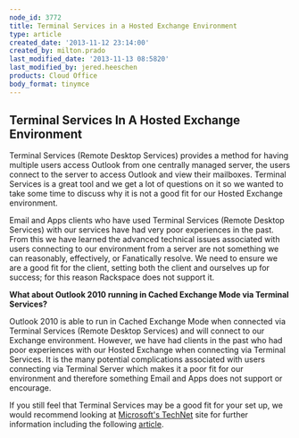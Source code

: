 ```yaml
---
node_id: 3772
title: Terminal Services in a Hosted Exchange Environment
type: article
created_date: '2013-11-12 23:14:00'
created_by: milton.prado
last_modified_date: '2013-11-13 08:5820'
last_modified_by: jered.heeschen
products: Cloud Office
body_format: tinymce
---
```


Terminal Services In A Hosted Exchange Environment
--------------------------------------------------

Terminal Services (Remote Desktop Services) provides a method for having
multiple users access Outlook from one centrally managed server, the
users connect to the server to access Outlook and view their mailboxes.
Terminal Services is a great tool and we get a lot of questions on it so
we wanted to take some time to discuss why it is not a good fit for our
Hosted Exchange environment. 

Email and Apps clients who have used Terminal Services (Remote Desktop
Services) with our services have had very poor experiences in the past.
 From this we have learned the advanced technical issues associated with
users connecting to our environment from a server are not something we
can reasonably, effectively, or Fanatically resolve.  We need to ensure
we are a good fit for the client, setting both the client and ourselves
up for success; for this reason Rackspace does not support it.

**What about Outlook 2010 running in Cached Exchange Mode via Terminal
Services?**

Outlook 2010 is able to run in Cached Exchange Mode when connected via
Terminal Services (Remote Desktop Services) and will connect to our
Exchange environment.  However, we have had clients in the past who had
poor experiences with our Hosted Exchange when connecting via Terminal
Services.  It is the many potential complications associated with users
connecting via Terminal Server which makes it a poor fit for our
environment and therefore something Email and Apps does not support or
encourage.

If you still feel that Terminal Services may be a good fit for your set
up, we would recommend looking at [Microsoft's
TechNet](http://technet.microsoft.com/en-us/default.aspx) site for
further information including the following
[article](http://technet.microsoft.com/en-us/library/ff394406.aspx).


